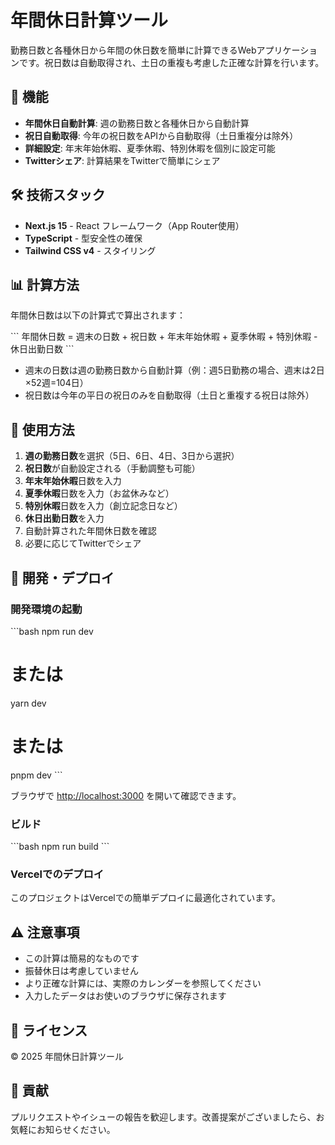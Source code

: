 # 年間休日計算ツール

勤務日数と各種休日から年間の休日数を簡単に計算できるWebアプリケーションです。祝日数は自動取得され、土日の重複も考慮した正確な計算を行います。

## 🚀 機能

- **年間休日自動計算**: 週の勤務日数と各種休日から自動計算
- **祝日自動取得**: 今年の祝日数をAPIから自動取得（土日重複分は除外）
- **詳細設定**: 年末年始休暇、夏季休暇、特別休暇を個別に設定可能
- **Twitterシェア**: 計算結果をTwitterで簡単にシェア

## 🛠️ 技術スタック

- **Next.js 15** - React フレームワーク（App Router使用）
- **TypeScript** - 型安全性の確保
- **Tailwind CSS v4** - スタイリング

## 📊 計算方法

年間休日数は以下の計算式で算出されます：

\`\`\`
年間休日数 = 週末の日数 + 祝日数 + 年末年始休暇 + 夏季休暇 + 特別休暇 - 休日出勤日数
\`\`\`

- 週末の日数は週の勤務日数から自動計算（例：週5日勤務の場合、週末は2日×52週=104日）
- 祝日数は今年の平日の祝日のみを自動取得（土日と重複する祝日は除外）

## 🎯 使用方法

1. **週の勤務日数**を選択（5日、6日、4日、3日から選択）
2. **祝日数**が自動設定される（手動調整も可能）
3. **年末年始休暇**日数を入力
4. **夏季休暇**日数を入力（お盆休みなど）
5. **特別休暇**日数を入力（創立記念日など）
6. **休日出勤日数**を入力
7. 自動計算された年間休日数を確認
8. 必要に応じてTwitterでシェア

## 🚀 開発・デプロイ

### 開発環境の起動

\`\`\`bash
npm run dev
# または
yarn dev
# または
pnpm dev
\`\`\`

ブラウザで [http://localhost:3000](http://localhost:3000) を開いて確認できます。

### ビルド

\`\`\`bash
npm run build
\`\`\`

### Vercelでのデプロイ

このプロジェクトはVercelでの簡単デプロイに最適化されています。

## ⚠️ 注意事項

- この計算は簡易的なものです
- 振替休日は考慮していません
- より正確な計算には、実際のカレンダーを参照してください
- 入力したデータはお使いのブラウザに保存されます

## 📝 ライセンス

© 2025 年間休日計算ツール

## 🤝 貢献

プルリクエストやイシューの報告を歓迎します。改善提案がございましたら、お気軽にお知らせください。
